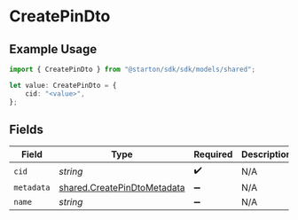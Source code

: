 # CreatePinDto

## Example Usage

```typescript
import { CreatePinDto } from "@starton/sdk/sdk/models/shared";

let value: CreatePinDto = {
    cid: "<value>",
};
```

## Fields

| Field                                                                             | Type                                                                              | Required                                                                          | Description                                                                       |
| --------------------------------------------------------------------------------- | --------------------------------------------------------------------------------- | --------------------------------------------------------------------------------- | --------------------------------------------------------------------------------- |
| `cid`                                                                             | *string*                                                                          | :heavy_check_mark:                                                                | N/A                                                                               |
| `metadata`                                                                        | [shared.CreatePinDtoMetadata](../../../sdk/models/shared/createpindtometadata.md) | :heavy_minus_sign:                                                                | N/A                                                                               |
| `name`                                                                            | *string*                                                                          | :heavy_minus_sign:                                                                | N/A                                                                               |